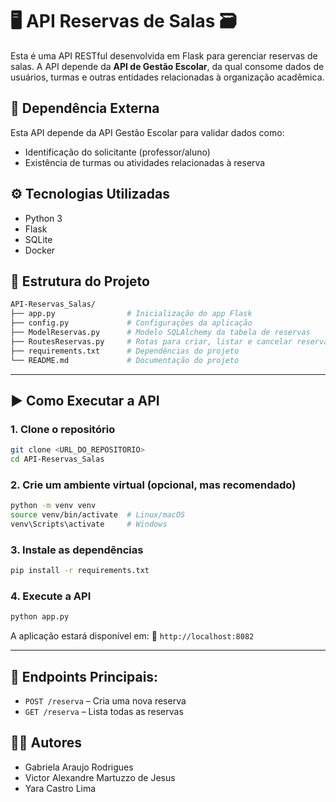 # 🖥️ API Reservas de Salas 🗃️

Esta é uma API RESTful desenvolvida em Flask para gerenciar reservas de salas. A API depende da **API de Gestão Escolar**, da qual consome dados de usuários, turmas e outras entidades relacionadas à organização acadêmica.

## 🔗 Dependência Externa

Esta API depende da API Gestão Escolar para validar dados como:

- Identificação do solicitante (professor/aluno)
- Existência de turmas ou atividades relacionadas à reserva

## ⚙️ Tecnologias Utilizadas

- Python 3
- Flask
- SQLite
- Docker

## 📁 Estrutura do Projeto

```bash
API-Reservas_Salas/
├── app.py                # Inicialização do app Flask
├── config.py             # Configurações da aplicação
├── ModelReservas.py      # Modelo SQLAlchemy da tabela de reservas
├── RoutesReservas.py     # Rotas para criar, listar e cancelar reservas
├── requirements.txt      # Dependências do projeto
└── README.md             # Documentação do projeto
```

---

## ▶️ Como Executar a API

### 1. Clone o repositório

```bash
git clone <URL_DO_REPOSITORIO>
cd API-Reservas_Salas
```

### 2. Crie um ambiente virtual (opcional, mas recomendado)

```bash
python -m venv venv
source venv/bin/activate  # Linux/macOS
venv\Scripts\activate     # Windows
```

### 3. Instale as dependências

```bash
pip install -r requirements.txt
```

### 4. Execute a API

```bash
python app.py
```

A aplicação estará disponível em:
📍 `http://localhost:8082`

---

## 📌 Endpoints Principais:
- `POST /reserva` – Cria uma nova reserva
- `GET /reserva` – Lista todas as reservas

## 🧑‍💻 Autores

- Gabriela Araujo Rodrigues
- Victor Alexandre Martuzzo de Jesus
- Yara Castro Lima
